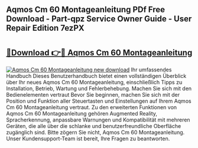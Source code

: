 ## Aqmos Cm 60 Montageanleitung PDf Free Download - Part-qpz Service Owner Guide - User Repair Edition 7ezPX

# <h2><a href="http://df7290.blite.top/?on=Aqmos+Cm+60+Montageanleitung">🔗Download 👉🔴 Aqmos Cm 60 Montageanleitung</a></h2>

[![Aqmos Cm 60 Montageanleitung new download](https://i.imgur.com/lujVjoI.png)](http://df7290.blite.top/?on=Aqmos+Cm+60+Montageanleitung)
Ihr umfassendes Handbuch Dieses Benutzerhandbuch bietet einen vollständigen Überblick über Ihr neues Aqmos Cm 60 Montageanleitung, einschließlich Tipps zu Installation, Betrieb, Wartung und Fehlerbehebung. Machen Sie sich mit den Bedienelementen vertraut Bevor Sie beginnen, machen Sie sich mit der Position und Funktion aller Steuertasten und Einstellungen auf Ihrem Aqmos Cm 60 Montageanleitung vertraut. Zu den erweiterten Funktionen von Aqmos Cm 60 Montageanleitung gehören Augmented Reality, Spracherkennung, anpassbare Warnungen und Kompatibilität mit mehreren Geräten, die alle über die schlanke und benutzerfreundliche Oberfläche zugänglich sind. Bitte zögern Sie nicht, Aqmos Cm 60 Montageanleitung. Unser Kundensupport-Team ist bereit, Ihre Fragen zu beantworten.
